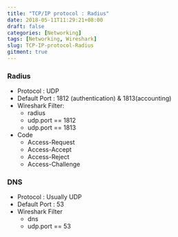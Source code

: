 ```yaml
---
title: "TCP/IP protocol : Radius"
date: 2018-05-11T11:29:21+08:00
draft: false
categories: [Networking]
tags: [Networking, Wireshark]
slug: TCP-IP-protocol-Radius
gitment: true
---
```


### Radius

* Protocol : UDP  
* Default Port : 1812 (authentication) & 1813(accounting)  
* Wireshark Filter:  
    * radius  
    * udp.port == 1812  
    * udp.port == 1813  
* Code
    * Access-Request  
    * Access-Accept  
    * Access-Reject  
    * Access-Challenge  

### DNS
* Protocol : Usually UDP
* Default Port : 53
* Wireshark Filter
    * dns
    * udp.port == 53
